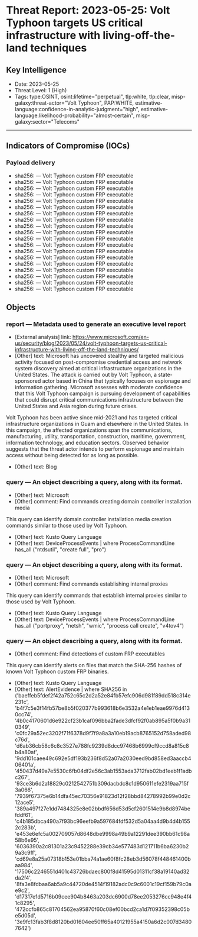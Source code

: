 # Threat Report: 2023-05-25: Volt Typhoon targets US critical infrastructure with living-off-the-land techniques


## Key Intelligence
* Date: 2023-05-25
* Threat Level: 1 (High)
* Tags: type:OSINT, osint:lifetime="perpetual", tlp:white, tlp:clear, misp-galaxy:threat-actor="Volt Typhoon", PAP:WHITE, estimative-language:confidence-in-analytic-judgment="high", estimative-language:likelihood-probability="almost-certain", misp-galaxy:sector="Telecoms"

---

## Indicators of Compromise (IOCs)
### Payload delivery
* sha256: <sha256> — Volt Typhoon custom FRP executable
* sha256: <sha256> — Volt Typhoon custom FRP executable
* sha256: <sha256> — Volt Typhoon custom FRP executable
* sha256: <sha256> — Volt Typhoon custom FRP executable
* sha256: <sha256> — Volt Typhoon custom FRP executable
* sha256: <sha256> — Volt Typhoon custom FRP executable
* sha256: <sha256> — Volt Typhoon custom FRP executable
* sha256: <sha256> — Volt Typhoon custom FRP executable
* sha256: <sha256> — Volt Typhoon custom FRP executable
* sha256: <sha256> — Volt Typhoon custom FRP executable
* sha256: <sha256> — Volt Typhoon custom FRP executable
* sha256: <sha256> — Volt Typhoon custom FRP executable
* sha256: <sha256> — Volt Typhoon custom FRP executable
* sha256: <sha256> — Volt Typhoon custom FRP executable
* sha256: <sha256> — Volt Typhoon custom FRP executable
* sha256: <sha256> — Volt Typhoon custom FRP executable
* sha256: <sha256> — Volt Typhoon custom FRP executable
* sha256: <sha256> — Volt Typhoon custom FRP executable
* sha256: <sha256> — Volt Typhoon custom FRP executable

## Objects
### report — Metadata used to generate an executive level report
* [External analysis] link: https://www.microsoft.com/en-us/security/blog/2023/05/24/volt-typhoon-targets-us-critical-infrastructure-with-living-off-the-land-techniques/
* [Other] text: Microsoft has uncovered stealthy and targeted malicious activity focused on post-compromise credential access and network system discovery aimed at critical infrastructure organizations in the United States. The attack is carried out by Volt Typhoon, a state-sponsored actor based in China that typically focuses on espionage and information gathering. Microsoft assesses with moderate confidence that this Volt Typhoon campaign is pursuing development of capabilities that could disrupt critical communications infrastructure between the United States and Asia region during future crises.

Volt Typhoon has been active since mid-2021 and has targeted critical infrastructure organizations in Guam and elsewhere in the United States. In this campaign, the affected organizations span the communications, manufacturing, utility, transportation, construction, maritime, government, information technology, and education sectors. Observed behavior suggests that the threat actor intends to perform espionage and maintain access without being detected for as long as possible.
* [Other] text: Blog

### query — An object describing a query, along with its format.
* [Other] text: Microsoft
* [Other] comment: Find commands creating domain controller installation media

This query can identify domain controller installation media creation commands similar to those used by Volt Typhoon.
* [Other] text: Kusto Query Language
* [Other] text: DeviceProcessEvents
| where ProcessCommandLine has_all ("ntdsutil", "create full", "pro")

### query — An object describing a query, along with its format.
* [Other] text: Microsoft
* [Other] comment: Find commands establishing internal proxies

This query can identify commands that establish internal proxies similar to those used by Volt Typhoon.
* [Other] text: Kusto Query Language
* [Other] text: DeviceProcessEvents
| where ProcessCommandLine has_all ("portproxy", "netsh", "wmic", "process call create", "v4tov4")

### query — An object describing a query, along with its format.
* [Other] comment: Find detections of custom FRP executables

This query can identify alerts on files that match the SHA-256 hashes of known Volt Typhoon custom FRP binaries.
* [Other] text: Kusto Query Language
* [Other] text: AlertEvidence
| where SHA256 in 
('baeffeb5fdef2f42a752c65c2d2a52e84fb57efc906d981f89dd518c314e231c', 
'b4f7c5e3f14fb57be8b5f020377b993618b6e3532a4e1eb1eae9976d4130cc74', 
'4b0c4170601d6e922cf23b1caf096bba2fade3dfcf92f0ab895a5f0b9a310349', 
'c0fc29a52ec3202f71f6378d9f7f9a8a3a10eb19acb8765152d758aded98c76d', 
'd6ab36cb58c6c8c3527e788fc9239d8dcc97468b6999cf9ccd8a815c8b4a80af', 
'9dd101caee49c692e5df193b236f8d52a07a2030eed9bd858ed3aaccb406401a', 
'450437d49a7e5530c6fb04df2e56c3ab1553ada3712fab02bd1eeb1f1adbc267', 
'93ce3b6d2a18829c0212542751b309dacbdc8c1d950611efe2319aa715f3a066', 
'7939f67375e6b14dfa45ec70356e91823d12f28bbd84278992b99e0d2c12ace5', 
'389a497f27e1dd7484325e8e02bbdf656d53d5cf2601514e9b8d8974befddf61', 
'c4b185dbca490a7f93bc96eefb9a597684fdf532d5a04aa4d9b4d4b1552c283b', 
'e453e6efc5a002709057d8648dbe9998a49b9a12291dee390bb61c98a58b6e95', 
'6036390a2c81301a23c9452288e39cb34e577483d121711b6ba6230b29a3c9ff', 
'cd69e8a25a07318b153e01bba74a1ae60f8fc28eb3d56078f448461400baa984', 
'17506c2246551d401c43726bdaec800f8d41595d01311cf38a19140ad32da2f4', 
'8fa3e8fdbaa6ab5a9c44720de4514f19182adc0c9c6001c19cf159b79c0ae9c2', 
'd17317e1d5716b09cee904b8463a203dc6900d78ee2053276cc948e4f41c8295', 
'472ccfb865c81704562ea95870f60c08ef00bcd2ca1d7f09352398c05be5d05d', 
'3e9fc13fab3f8d8120bd01604ee50ff65a40121955a4150a6d2c007d34807642')
